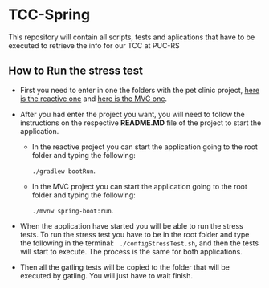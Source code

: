 # TCC-Spring
This repository will contain all scripts, tests and aplications that have to be executed to retrieve the info for our TCC at PUC-RS

## How to Run the stress test
* First you need to enter in one the folders with the pet clinic project, [here is the reactive one](https://github.com/AugustoKlaic/TCC-Spring/tree/master/petclinic-spring5-reactive) and [here is the MVC one](https://github.com/AugustoKlaic/TCC-Spring/tree/master/spring-petclinic-rest).

* After you had enter the project you want, you will need to follow the instructions on the respective **README.MD** file of the project to start the application. 
  * In the reactive project you can start the application going to the root folder and typing the following:
  
      ```./gradlew bootRun```.
  * In the MVC project you can start the application going to the root folder and typing the following:
  
     ```./mvnw spring-boot:run```.
  
* When the application have started you will be able to run the stress tests. To run the stress test you have to be in the root folder and type the following in the terminal:
``` ./configStressTest.sh```, and then the tests will start to execute. The process is the same for both applications.

* Then all the gatling tests will be copied to the folder that will be executed by gatling. You will just have to wait finish.
